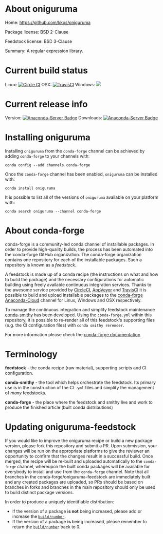 About oniguruma
===============

Home: https://github.com/kkos/oniguruma

Package license: BSD 2-Clause

Feedstock license: BSD 3-Clause

Summary: A regular expression library.



Current build status
====================

Linux: [![Circle CI](https://circleci.com/gh/conda-forge/oniguruma-feedstock.svg?style=shield)](https://circleci.com/gh/conda-forge/oniguruma-feedstock)
OSX: [![TravisCI](https://travis-ci.org/conda-forge/oniguruma-feedstock.svg?branch=master)](https://travis-ci.org/conda-forge/oniguruma-feedstock)
Windows: ![](https://cdn.rawgit.com/conda-forge/conda-smithy/90845bba35bec53edac7a16638aa4d77217a3713/conda_smithy/static/disabled.svg)

Current release info
====================
Version: [![Anaconda-Server Badge](https://anaconda.org/conda-forge/oniguruma/badges/version.svg)](https://anaconda.org/conda-forge/oniguruma)
Downloads: [![Anaconda-Server Badge](https://anaconda.org/conda-forge/oniguruma/badges/downloads.svg)](https://anaconda.org/conda-forge/oniguruma)

Installing oniguruma
====================

Installing `oniguruma` from the `conda-forge` channel can be achieved by adding `conda-forge` to your channels with:

```
conda config --add channels conda-forge
```

Once the `conda-forge` channel has been enabled, `oniguruma` can be installed with:

```
conda install oniguruma
```

It is possible to list all of the versions of `oniguruma` available on your platform with:

```
conda search oniguruma --channel conda-forge
```


About conda-forge
=================

conda-forge is a community-led conda channel of installable packages.
In order to provide high-quality builds, the process has been automated into the
conda-forge GitHub organization. The conda-forge organization contains one repository
for each of the installable packages. Such a repository is known as a *feedstock*.

A feedstock is made up of a conda recipe (the instructions on what and how to build
the package) and the necessary configurations for automatic building using freely
available continuous integration services. Thanks to the awesome service provided by
[CircleCI](https://circleci.com/), [AppVeyor](http://www.appveyor.com/)
and [TravisCI](https://travis-ci.org/) it is possible to build and upload installable
packages to the [conda-forge](https://anaconda.org/conda-forge)
[Anaconda-Cloud](http://docs.anaconda.org/) channel for Linux, Windows and OSX respectively.

To manage the continuous integration and simplify feedstock maintenance
[conda-smithy](http://github.com/conda-forge/conda-smithy) has been developed.
Using the ``conda-forge.yml`` within this repository, it is possible to re-render all of
this feedstock's supporting files (e.g. the CI configuration files) with ``conda smithy rerender``.

For more information please check the [conda-forge documentation](https://conda-forge.org/docs/).

Terminology
===========

**feedstock** - the conda recipe (raw material), supporting scripts and CI configuration.

**conda-smithy** - the tool which helps orchestrate the feedstock.
                   Its primary use is in the construction of the CI ``.yml`` files
                   and simplify the management of *many* feedstocks.

**conda-forge** - the place where the feedstock and smithy live and work to
                  produce the finished article (built conda distributions)


Updating oniguruma-feedstock
============================

If you would like to improve the oniguruma recipe or build a new
package version, please fork this repository and submit a PR. Upon submission,
your changes will be run on the appropriate platforms to give the reviewer an
opportunity to confirm that the changes result in a successful build. Once
merged, the recipe will be re-built and uploaded automatically to the
`conda-forge` channel, whereupon the built conda packages will be available for
everybody to install and use from the `conda-forge` channel.
Note that all branches in the conda-forge/oniguruma-feedstock are
immediately built and any created packages are uploaded, so PRs should be based
on branches in forks and branches in the main repository should only be used to
build distinct package versions.

In order to produce a uniquely identifiable distribution:
 * If the version of a package **is not** being increased, please add or increase
   the [``build/number``](http://conda.pydata.org/docs/building/meta-yaml.html#build-number-and-string).
 * If the version of a package **is** being increased, please remember to return
   the [``build/number``](http://conda.pydata.org/docs/building/meta-yaml.html#build-number-and-string)
   back to 0.